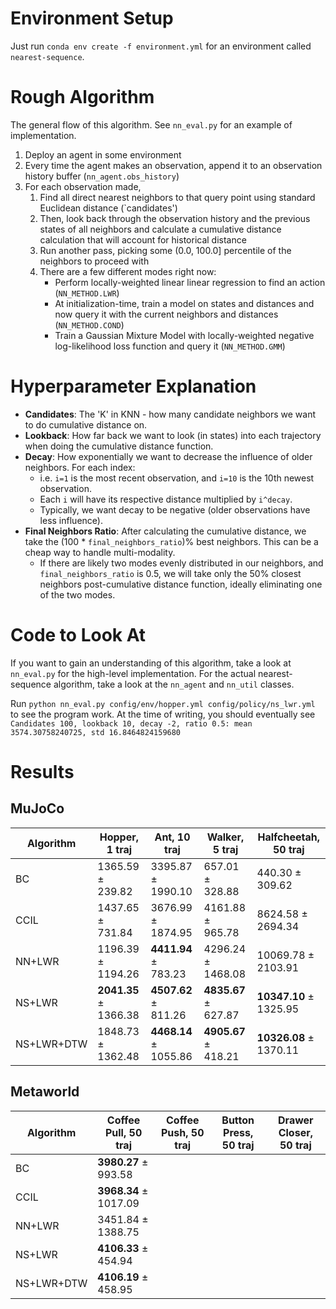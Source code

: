 # Environment Setup
Just run `conda env create -f environment.yml` for an environment called `nearest-sequence`.
# Rough Algorithm
The general flow of this algorithm. See `nn_eval.py` for an example of implementation.
1. Deploy an agent in some environment
2. Every time the agent makes an observation, append it to an observation history buffer (`nn_agent.obs_history`)
3. For each observation made,
	1. Find all direct nearest neighbors to that query point using standard Euclidean distance (`candidates')
	2. Then, look back through the observation history and the previous states of all neighbors and calculate a cumulative distance calculation that will account for historical distance
	3. Run another pass, picking some (0.0, 100.0] percentile of the neighbors to proceed with
    4. There are a few different modes right now:
        - Perform locally-weighted linear linear regression to find an action (`NN_METHOD.LWR`)
        - At initialization-time, train a model on states and distances and now query it with the current neighbors and distances (`NN_METHOD.COND`)
        - Train a Gaussian Mixture Model with locally-weighted negative log-likelihood loss function and query it (`NN_METHOD.GMM`)
# Hyperparameter Explanation
- **Candidates**: The 'K' in KNN - how many candidate neighbors we want to do cumulative distance on.
- **Lookback**: How far back we want to look (in states) into each trajectory when doing the cumulative distance function.
- **Decay**: How exponentially we want to decrease the influence of older neighbors. For each index:
  - i.e. `i=1` is the most recent observation, and `i=10` is the 10th newest observation.
  - Each `i` will have its respective distance multiplied by `i^decay`.
  - Typically, we want decay to be negative (older observations have less influence).
- **Final Neighbors Ratio**: After calculating the cumulative distance, we take the
  (100 * `final_neighbors_ratio`)% best neighbors. This can be a cheap way to handle multi-modality.
  - If there are likely two modes evenly distributed in our neighbors, and `final_neighbors_ratio` is 0.5, we will take only the 50% closest neighbors post-cumulative distance function, ideally eliminating one of the two modes.
# Code to Look At
If you want to gain an understanding of this algorithm, take a look at `nn_eval.py` for the high-level implementation. For the actual nearest-sequence algorithm, take a look at the `nn_agent` and `nn_util` classes.

Run `python nn_eval.py config/env/hopper.yml config/policy/ns_lwr.yml` to see the program work. At the time of writing, you should eventually see
`Candidates 100, lookback 10, decay -2, ratio 0.5: mean 3574.30758240725, std 16.8464824159680`
# Results

## MuJoCo

| **Algorithm**  | **Hopper, 1 traj**       | **Ant, 10 traj**         | **Walker, 5 traj**       | **Halfcheetah, 50 traj**    |
|----------------|--------------------------|--------------------------|--------------------------|-----------------------------|
| BC             | 1365.59 ± 239.82          | 3395.87 ± 1990.10         | 657.01 ± 328.88           | 440.30 ± 309.62             |
| CCIL           | 1437.65 ± 731.84          | 3676.99 ± 1874.95         | 4161.88 ± 965.78          | 8624.58 ± 2694.34           |
| NN+LWR         | 1196.39 ± 1194.26         | **4411.94** ± 783.23      | 4296.24 ± 1468.08         | 10069.78 ± 2103.91          |
| NS+LWR         | **2041.35** ± 1366.38     | **4507.62** ± 811.26      | **4835.67** ± 627.87      | **10347.10** ± 1325.95      |
| NS+LWR+DTW     | 1848.73 ± 1362.48         | **4468.14** ± 1055.86     | **4905.67** ± 418.21      | **10326.08** ± 1370.11      |

## Metaworld

| **Algorithm**  | **Coffee Pull, 50 traj**  | **Coffee Push, 50 traj**  | **Button Press, 50 traj** | **Drawer Closer, 50 traj**   |
|----------------|---------------------------|---------------------------|---------------------------|------------------------------|
| BC             | **3980.27** ± 993.58      |                           |                           |                              |
| CCIL           | **3968.34** ± 1017.09     |                           |                           |                              |
| NN+LWR         | 3451.84 ± 1388.75         |                           |                           |                              |
| NS+LWR         | **4106.33** ± 454.94      |                           |                           |                              |
| NS+LWR+DTW     | **4106.19** ± 458.95      |                           |                           |                              |
